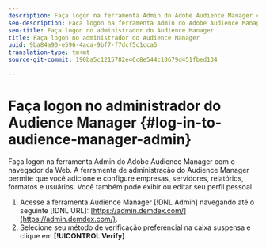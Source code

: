 ```yaml
---
description: Faça logon na ferramenta Admin do Adobe Audience Manager com o navegador da Web. A ferramenta de administração do Audience Manager permite que você adicione e configure empresas, servidores, relatórios, formatos e usuários. Você também pode exibir ou editar seu perfil pessoal.
seo-description: Faça logon na ferramenta Admin do Adobe Audience Manager com o navegador da Web. A ferramenta de administração do Audience Manager permite que você adicione e configure empresas, servidores, relatórios, formatos e usuários. Você também pode exibir ou editar seu perfil pessoal.
seo-title: Faça logon no administrador do Audience Manager
title: Faça logon no administrador do Audience Manager
uuid: 9ba84a90-e596-4aca-9bf7-f7dcf5c1cca5
translation-type: tm+mt
source-git-commit: 190ba5c1215782e46c8e544c10679d451fbed134

---
```



# Faça logon no administrador do Audience Manager {#log-in-to-audience-manager-admin}

Faça logon na ferramenta Admin do Adobe Audience Manager com o navegador da Web. A ferramenta de administração do Audience Manager permite que você adicione e configure empresas, servidores, relatórios, formatos e usuários. Você também pode exibir ou editar seu perfil pessoal.

<!-- t_login.xml -->

1. Acesse a ferramenta Audience Manager [!DNL Admin] navegando até o seguinte [!DNL URL]: [https://admin.demdex.com/](https://admin.demdex.com/).
1. Selecione seu método de verificação preferencial na caixa suspensa e clique em **[!UICONTROL Verify]**.
